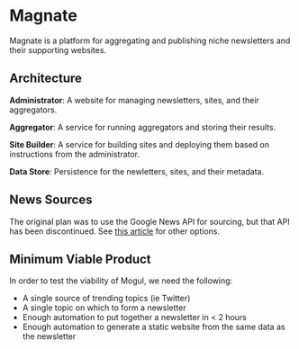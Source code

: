 # Magnate

Magnate is a platform for aggregating and publishing niche newsletters and their supporting websites.

## Architecture

**Administrator**: A website for managing newsletters, sites, and their aggregators.

**Aggregator**: A service for running aggregators and storing their results.

**Site Builder**: A service for building sites and deploying them based on instructions from the administrator.

**Data Store**: Persistence for the newletters, sites, and their metadata.

## News Sources

The original plan was to use the Google News API for sourcing, but that API has been discontinued. See [this article](https://www.quora.com/With-Google-News-API-going-away-what-is-the-best-option-for-company-news-search-feed) for other options.

## Minimum Viable Product

In order to test the viability of Mogul, we need the following:

* A single source of trending topics (ie Twitter)
* A single topic on which to form a newsletter
* Enough automation to put together a newsletter in < 2 hours
* Enough automation to generate a static website from the same data as the newsletter

